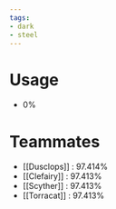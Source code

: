 ```yaml
---
tags:
- dark
- steel
---
```

# Usage
- 0%
# Teammates
- [[Dusclops]] : 97.414%
- [[Clefairy]] : 97.413%
- [[Scyther]] : 97.413%
- [[Torracat]] : 97.413%